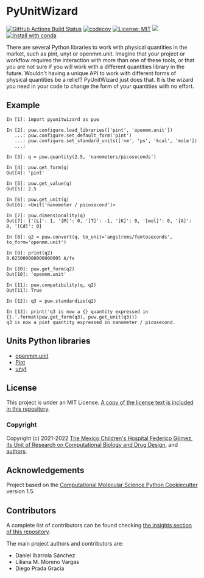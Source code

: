 # PyUnitWizard

[![GitHub Actions Build Status](https://github.com/uibcdf/PyUnitWizard/workflows/CI/badge.svg)](https://github.com/uibcdf/PyUnitWizard/actions?query=workflow%3ACI)
[![codecov](https://codecov.io/gh/uibcdf/PyUnitWizard/branch/master/graph/badge.svg)](https://codecov.io/gh/uibcdf/PyUnitWizard/branch/master)
[![License: MIT](https://img.shields.io/badge/License-MIT-yellow.svg)](https://opensource.org/licenses/MIT)
[![](https://img.shields.io/badge/Python-3.9%20%7C%203.10-blue.svg)](https://www.python.org/downloads/) 
[![Install with conda](https://img.shields.io/badge/Install%20with-conda-brightgreen.svg)](https://conda.anaconda.org/uibcdf/pyunitwizard)

There are several Python libraries to work with physical quantities in the market, such as pint, unyt or openmm.unit. Imagine that your project or workflow requires the interaction with more than one of these tools, or that you are not sure if you will work with a different quantities library in the future. Wouldn't having a unique API to work with different forms of physical quantities be a relief? PyUnitWizard just does that. It is the wizard you need in your code to change the form of your quantities with no effort.

## Example

```ipython
In [1]: import pyunitwizard as puw

In [2]: puw.configure.load_libraries(['pint', 'openmm.unit'])
   ...: puw.configure.set_default_form('pint')
   ...: puw.configure.set_standard_units(['nm', 'ps', 'kcal', 'mole'])
   ...: 

In [3]: q = puw.quantity(2.5, 'nanometers/picoseconds')

In [4]: puw.get_form(q)
Out[4]: 'pint'

In [5]: puw.get_value(q)
Out[5]: 2.5

In [6]: puw.get_unit(q)
Out[6]: <Unit('nanometer / picosecond')>

In [7]: puw.dimensionality(q)
Out[7]: {'[L]': 1, '[M]': 0, '[T]': -1, '[K]': 0, '[mol]': 0, '[A]': 0, '[Cd]': 0}

In [8]: q2 = puw.convert(q, to_unit='angstroms/femtoseconds', to_form='openmm.unit')

In [9]: print(q2)
0.025000000000000005 A/fs

In [10]: puw.get_form(q2)
Out[10]: 'openmm.unit'

In [11]: puw.compatibility(q, q2)
Out[11]: True

In [12]: q3 = puw.standardize(q2)

In [13]: print('q3 is now a {} quantity expressed in {}.'.format(puw.get_form(q3), puw.get_unit(q3)))
q3 is now a pint quantity expressed in nanometer / picosecond.
```

## Units Python libraries
- [openmm.unit](https://github.com/openmm/openmm/tree/master/wrappers/python/simtk/unit)
- [Pint](https://pint.readthedocs.io/en/stable/)
- [unyt](https://unyt.readthedocs.io/en/stable/)

## License

This project is under an MIT License. [A copy of the license text is included in this repository](LICENSE).

### Copyright

Copyright (c) 2021-2022 [The Mexico Children's Hospital Federico Gómez](http://himfg.com.mx/), [its Unit of Research on Computational
Biology and Drug Design](http://uibcdf.org), and [authors](https://github.com/uibcdf/OpenExplorer/graphs/contributors).

## Acknowledgements

Project based on the [Computational Molecular Science Python Cookiecutter](https://github.com/molssi/cookiecutter-cms) version 1.5.

## Contributors

A complete list of contributors can be found checking [the insights section of this
repository](https://github.com/uibcdf/OpenExplorer/graphs/contributors).

The main project authors and contributors are:

- Daniel Ibarrola Sánchez
- Liliana M. Moreno Vargas
- Diego Prada Gracia
